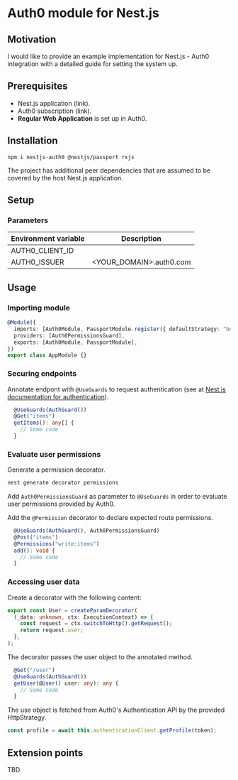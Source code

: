 # Auth0 module for Nest.js
## Motivation
I would like to provide an example implementation for Nest.js - Auth0 integration with a detailed guide for setting the system up.

## Prerequisites
- Nest.js application (link).
- Auth0 subscription (link).
- **Regular Web Application** is set up in Auth0.

## Installation
```shell
npm i nestjs-auth0 @nestjs/passport rxjs
```
The project has additional peer dependencies that are assumed to be covered by the host Nest.js application.

## Setup
### Parameters
| Environment variable | Description             |
| -------------------- | ----------------------- |
| AUTH0_CLIENT_ID      |                         |
| AUTH0_ISSUER         | <YOUR_DOMAIN>.auth0.com |

## Usage
### Importing module
```typescript
@Module({
  imports: [Auth0Module, PassportModule.register({ defaultStrategy: "bearer" })],
  providers: [Auth0PermissionsGuard],
  exports: [Auth0Module, PassportModule],
})
export class AppModule {}
```
### Securing endpoints
Annotate endpont with `@UseGuards` to request authentication (see at [Nest.js documentation for authentication](https://docs.nestjs.com/security/authentication)).
```typescript
  @UseGuards(AuthGuard())
  @Get("items")
  getItems(): any[] {
    // Some code
  }
```

### Evaluate user permissions
Generate a permission decorator.
```bash
nest generate decorator permissions
```

Add `Auth0PermissionsGuard` as parameter to `@UseGuards` in order to evaluate user permissions provided by Auth0.

Add the `@Permission` decorator to declare expected route permissions.
```typescript
  @UseGuards(AuthGuard(), Auth0PermissionsGuard)
  @Post("items")
  @Permissions("write:items")
  add(): void {
    // Some code
  }
```

### Accessing user data
Create a decorator with the following content:
```typescript
export const User = createParamDecorator(
  (_data: unknown, ctx: ExecutionContext) => {
    const request = ctx.switchToHttp().getRequest();
    return request.user;
  },
);
```
The decorator passes the user object to the annotated method.
```typescript
  @Get("/user")
  @UseGuards(AuthGuard())
  getUser(@User() user: any): any {
    // Some code
  }
```
The use object is fetched from Auth0's Authentication API by the provided HttpStrategy.
```typescript
const profile = await this.authenticationClient.getProfile(token);
```

## Extension points
TBD
